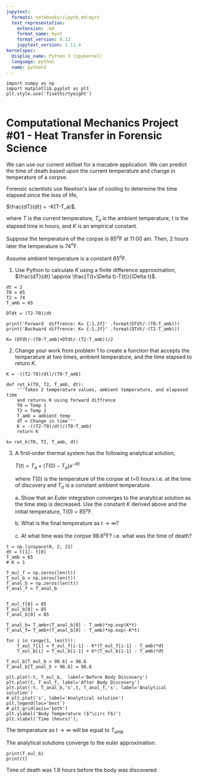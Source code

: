 ```yaml
---
jupytext:
  formats: notebooks//ipynb,md:myst
  text_representation:
    extension: .md
    format_name: myst
    format_version: 0.13
    jupytext_version: 1.11.4
kernelspec:
  display_name: Python 3 (ipykernel)
  language: python
  name: python3
---
```


```{code-cell} ipython3
import numpy as np
import matplotlib.pyplot as plt
plt.style.use('fivethirtyeight')
```

```{code-cell} ipython3

```

# Computational Mechanics Project #01 - Heat Transfer in Forensic Science

We can use our current skillset for a macabre application. We can predict the time of death based upon the current temperature and change in temperature of a corpse. 

Forensic scientists use Newton's law of cooling to determine the time elapsed since the loss of life, 

$\frac{dT}{dt} = -K(T-T_a)$,

where $T$ is the current temperature, $T_a$ is the ambient temperature, $t$ is the elapsed time in hours, and $K$ is an empirical constant. 

Suppose the temperature of the corpse is 85$^o$F at 11:00 am. Then, 2 hours later the temperature is 74$^{o}$F. 

Assume ambient temperature is a constant 65$^{o}$F.

1. Use Python to calculate $K$ using a finite difference approximation, $\frac{dT}{dt} \approx \frac{T(t+\Delta t)-T(t)}{\Delta t}$.

```{code-cell} ipython3
dt = 2
T0 = 85
T2 = 74
T_amb = 65

DTdt = (T2-T0)/dt

print('Forward  diffrence: K= {:1.2f}' .format(DTdt/-(T0-T_amb)))
print('Backward diffrence: K= {:1.2f}' .format(DTdt/-(T2-T_amb)))

K= (DTdt/-(T0-T_amb)+DTdt/-(T2-T_amb))/2
```

2. Change your work from problem 1 to create a function that accepts the temperature at two times, ambient temperature, and the time elapsed to return $K$.

```{code-cell} ipython3
K = -((T2-T0)/dt)/(T0-T_amb)

def ret_k(T0, T2, T_amb, dt):
    '''Takes 2 temperature values, ambient temperature, and elapased time 
    and returns K using forward diffrence 
    T0 = Temp 1
    T2 = Temp 2
    T_amb = ambient temp
    dT = Change in time'''
    K = -((T2-T0)/dt)/(T0-T_amb)
    return K

k= ret_k(T0, T2, T_amb, dt)
```

3. A first-order thermal system has the following analytical solution, 

    $T(t) =T_a+(T(0)-T_a)e^{-Kt}$

    where $T(0)$ is the temperature of the corpse at t=0 hours i.e. at the time of discovery and $T_a$ is a constant ambient temperature. 

    a. Show that an Euler integration converges to the analytical solution as the time step is decreased. Use the constant $K$ derived above and the initial temperature, T(0) = 85$^o$F. 

    b. What is the final temperature as t$\rightarrow\infty$?
    
    c. At what time was the corpse 98.6$^{o}$F? i.e. what was the time of death?

```{code-cell} ipython3
t = np.linspace(0, 2, 21)
dt = t[1]- t[0]
T_amb = 65
# K = 1

T_eul_f = np.zeros(len(t))
T_eul_b = np.zeros(len(t))
T_anal_b = np.zeros(len(t))
T_anal_f = T_anal_b


T_eul_f[0] = 85
T_eul_b[0] = 85
T_anal_b[0] = 85 

T_anal_b= T_amb+(T_anal_b[0] - T_amb)*np.exp(K*t)
T_anal_f= T_amb+(T_anal_b[0] - T_amb)*np.exp(-K*t)

for i in range(1, len(t)):
    T_eul_f[i] = T_eul_f[i-1] - K*(T_eul_f[i-1] - T_amb)*dt
    T_eul_b[i] = T_eul_b[i-1] + K*(T_eul_b[i-1] - T_amb)*dt

T_eul_b[T_eul_b > 98.6] = 98.6
T_anal_b[T_anal_b > 98.6] = 98.6

plt.plot(-t, T_eul_b,  label='Before Body Discovery')
plt.plot(t, T_eul_f, label='After Body Discovery')
plt.plot(-t, T_anal_b,'s',t, T_anal_f,'s', label='Analytical solution')
# plt.plot('s', label='Analytical solution')
plt.legend(loc='best')
# plt.grid(axis='both')
plt.ylabel('Body Temperature ($^\circ F$)')
plt.xlabel('Time (hours)');
```

The temperature as t$\rightarrow\infty$ will be equal to $T_{amb}$ 

The analytical solutions converge to the euler approximation.

```{code-cell} ipython3
print(T_eul_b)
print(t)
```

Time of death was 1.9 hours before the body was discovered
